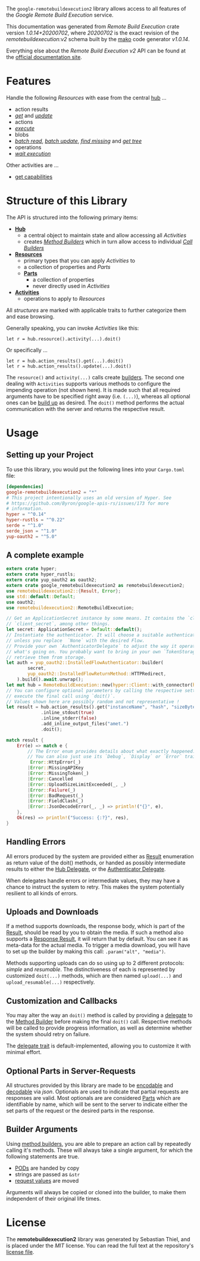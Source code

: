 <!---
DO NOT EDIT !
This file was generated automatically from 'src/mako/api/README.md.mako'
DO NOT EDIT !
-->
The `google-remotebuildexecution2` library allows access to all features of the *Google Remote Build Execution* service.

This documentation was generated from *Remote Build Execution* crate version *1.0.14+20200702*, where *20200702* is the exact revision of the *remotebuildexecution:v2* schema built by the [mako](http://www.makotemplates.org/) code generator *v1.0.14*.

Everything else about the *Remote Build Execution* *v2* API can be found at the
[official documentation site](https://cloud.google.com/remote-build-execution/docs/).
# Features

Handle the following *Resources* with ease from the central [hub](https://docs.rs/google-remotebuildexecution2/1.0.14+20200702/google_remotebuildexecution2/RemoteBuildExecution) ... 

* action results
 * [*get*](https://docs.rs/google-remotebuildexecution2/1.0.14+20200702/google_remotebuildexecution2/api::ActionResultGetCall) and [*update*](https://docs.rs/google-remotebuildexecution2/1.0.14+20200702/google_remotebuildexecution2/api::ActionResultUpdateCall)
* actions
 * [*execute*](https://docs.rs/google-remotebuildexecution2/1.0.14+20200702/google_remotebuildexecution2/api::ActionExecuteCall)
* blobs
 * [*batch read*](https://docs.rs/google-remotebuildexecution2/1.0.14+20200702/google_remotebuildexecution2/api::BlobBatchReadCall), [*batch update*](https://docs.rs/google-remotebuildexecution2/1.0.14+20200702/google_remotebuildexecution2/api::BlobBatchUpdateCall), [*find missing*](https://docs.rs/google-remotebuildexecution2/1.0.14+20200702/google_remotebuildexecution2/api::BlobFindMissingCall) and [*get tree*](https://docs.rs/google-remotebuildexecution2/1.0.14+20200702/google_remotebuildexecution2/api::BlobGetTreeCall)
* operations
 * [*wait execution*](https://docs.rs/google-remotebuildexecution2/1.0.14+20200702/google_remotebuildexecution2/api::OperationWaitExecutionCall)

Other activities are ...

* [get capabilities](https://docs.rs/google-remotebuildexecution2/1.0.14+20200702/google_remotebuildexecution2/api::MethodGetCapabilityCall)



# Structure of this Library

The API is structured into the following primary items:

* **[Hub](https://docs.rs/google-remotebuildexecution2/1.0.14+20200702/google_remotebuildexecution2/RemoteBuildExecution)**
    * a central object to maintain state and allow accessing all *Activities*
    * creates [*Method Builders*](https://docs.rs/google-remotebuildexecution2/1.0.14+20200702/google_remotebuildexecution2/client::MethodsBuilder) which in turn
      allow access to individual [*Call Builders*](https://docs.rs/google-remotebuildexecution2/1.0.14+20200702/google_remotebuildexecution2/client::CallBuilder)
* **[Resources](https://docs.rs/google-remotebuildexecution2/1.0.14+20200702/google_remotebuildexecution2/client::Resource)**
    * primary types that you can apply *Activities* to
    * a collection of properties and *Parts*
    * **[Parts](https://docs.rs/google-remotebuildexecution2/1.0.14+20200702/google_remotebuildexecution2/client::Part)**
        * a collection of properties
        * never directly used in *Activities*
* **[Activities](https://docs.rs/google-remotebuildexecution2/1.0.14+20200702/google_remotebuildexecution2/client::CallBuilder)**
    * operations to apply to *Resources*

All *structures* are marked with applicable traits to further categorize them and ease browsing.

Generally speaking, you can invoke *Activities* like this:

```Rust,ignore
let r = hub.resource().activity(...).doit()
```

Or specifically ...

```ignore
let r = hub.action_results().get(...).doit()
let r = hub.action_results().update(...).doit()
```

The `resource()` and `activity(...)` calls create [builders][builder-pattern]. The second one dealing with `Activities` 
supports various methods to configure the impending operation (not shown here). It is made such that all required arguments have to be 
specified right away (i.e. `(...)`), whereas all optional ones can be [build up][builder-pattern] as desired.
The `doit()` method performs the actual communication with the server and returns the respective result.

# Usage

## Setting up your Project

To use this library, you would put the following lines into your `Cargo.toml` file:

```toml
[dependencies]
google-remotebuildexecution2 = "*"
# This project intentionally uses an old version of Hyper. See
# https://github.com/Byron/google-apis-rs/issues/173 for more
# information.
hyper = "^0.14"
hyper-rustls = "^0.22"
serde = "^1.0"
serde_json = "^1.0"
yup-oauth2 = "^5.0"
```

## A complete example

```Rust
extern crate hyper;
extern crate hyper_rustls;
extern crate yup_oauth2 as oauth2;
extern crate google_remotebuildexecution2 as remotebuildexecution2;
use remotebuildexecution2::{Result, Error};
use std::default::Default;
use oauth2;
use remotebuildexecution2::RemoteBuildExecution;

// Get an ApplicationSecret instance by some means. It contains the `client_id` and 
// `client_secret`, among other things.
let secret: ApplicationSecret = Default::default();
// Instantiate the authenticator. It will choose a suitable authentication flow for you, 
// unless you replace  `None` with the desired Flow.
// Provide your own `AuthenticatorDelegate` to adjust the way it operates and get feedback about 
// what's going on. You probably want to bring in your own `TokenStorage` to persist tokens and
// retrieve them from storage.
let auth = yup_oauth2::InstalledFlowAuthenticator::builder(
        secret,
        yup_oauth2::InstalledFlowReturnMethod::HTTPRedirect,
    ).build().await.unwrap();
let mut hub = RemoteBuildExecution::new(hyper::Client::with_connector(hyper::net::HttpsConnector::new(hyper_rustls::TlsClient::new())), auth);
// You can configure optional parameters by calling the respective setters at will, and
// execute the final call using `doit()`.
// Values shown here are possibly random and not representative !
let result = hub.action_results().get("instanceName", "hash", "sizeBytes")
             .inline_stdout(true)
             .inline_stderr(false)
             .add_inline_output_files("amet.")
             .doit();

match result {
    Err(e) => match e {
        // The Error enum provides details about what exactly happened.
        // You can also just use its `Debug`, `Display` or `Error` traits
         Error::HttpError(_)
        |Error::MissingAPIKey
        |Error::MissingToken(_)
        |Error::Cancelled
        |Error::UploadSizeLimitExceeded(_, _)
        |Error::Failure(_)
        |Error::BadRequest(_)
        |Error::FieldClash(_)
        |Error::JsonDecodeError(_, _) => println!("{}", e),
    },
    Ok(res) => println!("Success: {:?}", res),
}

```
## Handling Errors

All errors produced by the system are provided either as [Result](https://docs.rs/google-remotebuildexecution2/1.0.14+20200702/google_remotebuildexecution2/client::Result) enumeration as return value of
the doit() methods, or handed as possibly intermediate results to either the 
[Hub Delegate](https://docs.rs/google-remotebuildexecution2/1.0.14+20200702/google_remotebuildexecution2/client::Delegate), or the [Authenticator Delegate](https://docs.rs/yup-oauth2/*/yup_oauth2/trait.AuthenticatorDelegate.html).

When delegates handle errors or intermediate values, they may have a chance to instruct the system to retry. This 
makes the system potentially resilient to all kinds of errors.

## Uploads and Downloads
If a method supports downloads, the response body, which is part of the [Result](https://docs.rs/google-remotebuildexecution2/1.0.14+20200702/google_remotebuildexecution2/client::Result), should be
read by you to obtain the media.
If such a method also supports a [Response Result](https://docs.rs/google-remotebuildexecution2/1.0.14+20200702/google_remotebuildexecution2/client::ResponseResult), it will return that by default.
You can see it as meta-data for the actual media. To trigger a media download, you will have to set up the builder by making
this call: `.param("alt", "media")`.

Methods supporting uploads can do so using up to 2 different protocols: 
*simple* and *resumable*. The distinctiveness of each is represented by customized 
`doit(...)` methods, which are then named `upload(...)` and `upload_resumable(...)` respectively.

## Customization and Callbacks

You may alter the way an `doit()` method is called by providing a [delegate](https://docs.rs/google-remotebuildexecution2/1.0.14+20200702/google_remotebuildexecution2/client::Delegate) to the 
[Method Builder](https://docs.rs/google-remotebuildexecution2/1.0.14+20200702/google_remotebuildexecution2/client::CallBuilder) before making the final `doit()` call. 
Respective methods will be called to provide progress information, as well as determine whether the system should 
retry on failure.

The [delegate trait](https://docs.rs/google-remotebuildexecution2/1.0.14+20200702/google_remotebuildexecution2/client::Delegate) is default-implemented, allowing you to customize it with minimal effort.

## Optional Parts in Server-Requests

All structures provided by this library are made to be [encodable](https://docs.rs/google-remotebuildexecution2/1.0.14+20200702/google_remotebuildexecution2/client::RequestValue) and 
[decodable](https://docs.rs/google-remotebuildexecution2/1.0.14+20200702/google_remotebuildexecution2/client::ResponseResult) via *json*. Optionals are used to indicate that partial requests are responses 
are valid.
Most optionals are are considered [Parts](https://docs.rs/google-remotebuildexecution2/1.0.14+20200702/google_remotebuildexecution2/client::Part) which are identifiable by name, which will be sent to 
the server to indicate either the set parts of the request or the desired parts in the response.

## Builder Arguments

Using [method builders](https://docs.rs/google-remotebuildexecution2/1.0.14+20200702/google_remotebuildexecution2/client::CallBuilder), you are able to prepare an action call by repeatedly calling it's methods.
These will always take a single argument, for which the following statements are true.

* [PODs][wiki-pod] are handed by copy
* strings are passed as `&str`
* [request values](https://docs.rs/google-remotebuildexecution2/1.0.14+20200702/google_remotebuildexecution2/client::RequestValue) are moved

Arguments will always be copied or cloned into the builder, to make them independent of their original life times.

[wiki-pod]: http://en.wikipedia.org/wiki/Plain_old_data_structure
[builder-pattern]: http://en.wikipedia.org/wiki/Builder_pattern
[google-go-api]: https://github.com/google/google-api-go-client

# License
The **remotebuildexecution2** library was generated by Sebastian Thiel, and is placed 
under the *MIT* license.
You can read the full text at the repository's [license file][repo-license].

[repo-license]: https://github.com/Byron/google-apis-rsblob/master/LICENSE.md
